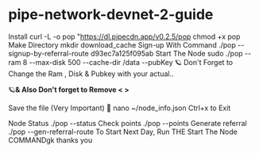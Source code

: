 # pipe-network-devnet-2-guide

Install
curl -L -o pop "https://dl.pipecdn.app/v0.2.5/pop
chmod +x pop
Make Directory
mkdir download_cache
Sign-up With Command
 ./pop --signup-by-referral-route d93ec7a125f095ab
Start The Node
sudo ./pop --ram 8 --max-disk 500 --cache-dir /data --pubKey <KEY> 
🪐 Don't Forget to Change the Ram , Disk & Pubkey with your actual..

🪐**& Also Don't forget to Remove < >**

Save the file (Very Important) 🏮
nano ~/node_info.json
Ctrl+x to Exit

Node Status
./pop --status
Check points
./pop --points
Generate referral
./pop --gen-referral-route
To Start Next Day, Run THE Start The Node COMMANDgk
thanks you

